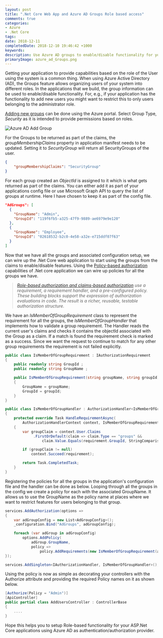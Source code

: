 ```yaml
---
layout: post
title: ".Net Core Web App and Azure AD Groups Role based access"
comments: true
categories: 
- Azure
- .Net Core
tags: 
date: 2018-12-11
completedDate: 2018-12-10 19:46:42 +1000
keywords: 
description: Use Azure AD groups to enable/disable functionality for your users based on their Roles.
primaryImage: azure_ad_Groups.png
---
```


Getting your application to provide capabilities based on the role of the User using the system is a common thing. When using Azure Active Directory (AD), the Groups feature allows organizing users of your system into different roles. In the applications that we build, the group information can be used to enable/disable functionality. For, e.g., if your application has the functionality to add new users you might want to restrict this to only users belonging to the administrator role.

[Adding new groups](https://docs.microsoft.com/en-us/azure/active-directory/fundamentals/active-directory-groups-create-azure-portal) can be done using the Azure portal. Select Group Type, *Security* as it is intended to provide permissions based on roles.

<img src="/images/azure_ad_Groups.png" alt="Azure AD Add Group" class="center" />

For the Groups to be returned as part of the claims, the *groupMembershipClaims* property in application manifest needs to be updated. Setting it to *SecurityGroup* will return all SecurityGroups of the user.

``` json
{
    "groupMembershipClaims": "SecurityGroup"
}
```

For each group created an *ObjectId* is assigned to it which is what gets returned as part of the claims. You can either add it as part of your applications config file or use Microsoft Graph API to query the list of groups at runtime. Here I have chosen to keep it as part of the config file.

``` json
"AdGroups": [
  {
    "GroupName": "Admin",
    "GroupId": "119f6fb5-a325-47f9-9889-ae6979e9e120"
  },
  {
    "GroupName": "Employee",
    "GroupId": "02618532-b2c0-4e58-a32e-e715ddf07f63"
  }
]
```

Now that we have all the groups and associated configuration setup, we can wire up the .Net Core web application to start using the groups from the claims to enable/disable features. Using the [Policy-based authorization](https://docs.microsoft.com/en-us/aspnet/core/security/authorization/policies?view=aspnetcore-2.2) capabilities of .Net core application we can wire up policies for all the groups we have.

> *[Role-based authorization and claims-based authorization](https://docs.microsoft.com/en-us/aspnet/core/security/authorization/policies?view=aspnetcore-2.2) use a requirement, a requirement handler, and a pre-configured policy. These building blocks support the expression of authorization evaluations in code. The result is a richer, reusable, testable authorization structure.*

We have an *IsMemberOfGroupRequirement* class to represent the requirement for all the groups, the *IsMemberOfGroupHandler* that implements how to validate a group requirement. The Handler reads the current user's claims and checks it contains the objectId associated with the Group as a claim. If a match is found the requirement check is marked as a success. Since we want the request to continue to match for any other group requirements the requirement is not failed explicitly.

``` csharp
public class IsMemberOfGroupRequirement : IAuthorizationRequirement
{
    public readonly string GroupId ;
    public readonly string GroupName ;

    public IsMemberOfGroupRequirement(string groupName, string groupId)
    {
        GroupName = groupName;
        GroupId = groupId;
    }
}

public class IsMemberOfGroupHandler : AuthorizationHandler<IsMemberOfGroupRequirement>
{
    protected override Task HandleRequirementAsync(
        AuthorizationHandlerContext context, IsMemberOfGroupRequirement requirement)
    {
        var groupClaim = context.User.Claims
             .FirstOrDefault(claim => claim.Type == "groups" &&
                 claim.Value.Equals(requirement.GroupId, StringComparison.InvariantCultureIgnoreCase));

        if (groupClaim != null)
            context.Succeed(requirement);

        return Task.CompletedTask;
    }
}
```

Registering the policies for all the groups in the application's configuration file and the handler can be done as below. Looping through all the groups in the config we create a policy for each with the associated GroupName. It allows us to use the GroupName as the policy name at places where we want to restrict features for users belonging to that group.

``` csharp
services.AddAuthorization(options =>
{
    var adGroupConfig = new List<AdGroupConfig>();
    _configuration.Bind("AdGroups", adGroupConfig);

    foreach (var adGroup in adGroupConfig)
        options.AddPolicy(
            adGroup.GroupName, 
            policy =>
                policy.AddRequirements(new IsMemberOfGroupRequirement(adGroup.GroupName, adGroup.GroupId)));
});

services.AddSingleton<IAuthorizationHandler, IsMemberOfGroupHandler>();
```

Using the policy is now as simple as decorating your controllers with the Authorize attribute and providing the required Policy names on it as shown below.
``` csharp
[Authorize(Policy = "Admin")]
[ApiController]
public partial class AddUsersController : ControllerBase
{
    ....
}
```

Hope this helps you to setup Role-based functionality for your ASP.Net Core applications using Azure AD as authentication/authorization provider.